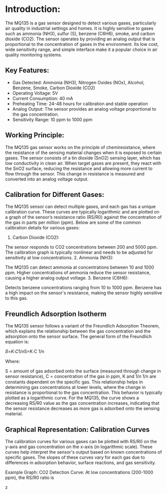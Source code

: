 # Introduction:
The MQ135 is a gas sensor designed to detect various gases, particularly air quality in industrial settings and homes. It is highly sensitive to gases such as ammonia (NH3), sulfur (S), benzene (C6H6), smoke, and carbon dioxide (CO2). The sensor operates by providing an analog output that is proportional to the concentration of gases in the environment. Its low cost, wide sensitivity range, and simple interface make it a popular choice in air quality monitoring systems.

## Key Features:
* Gas Detected: Ammonia (NH3), Nitrogen Oxides (NOx), Alcohol, Benzene, Smoke, Carbon Dioxide (CO2)
* Operating Voltage: 5V
* Current Consumption: 40 mA
* Preheating Time: 24-48 hours for calibration and stable operation
* Analog Output: The sensor provides an analog voltage proportional to the gas concentration.
* Sensitivity Range: 10 ppm to 1000 ppm

## Working Principle:
The MQ135 gas sensor works on the principle of chemiresistance, where the resistance of the sensing material changes when it is exposed to certain gases. The sensor consists of a tin dioxide (SnO2) sensing layer, which has low conductivity in clean air. When target gases are present, they react with the SnO2 surface, reducing the resistance and allowing more current to flow through the sensor. This change in resistance is measured and converted into an analog voltage output.

## Calibration for Different Gases:
The MQ135 sensor can detect multiple gases, and each gas has a unique calibration curve. These curves are typically logarithmic and are plotted on a graph of the sensor’s resistance ratio (RS/R0) against the concentration of the gas in parts per million (ppm). Below are some of the common calibration details for various gases:

1. Carbon Dioxide (CO2):

The sensor responds to CO2 concentrations between 200 and 5000 ppm.
The calibration graph is typically nonlinear and needs to be adjusted for sensitivity at low concentrations.
2. Ammonia (NH3):

The MQ135 can detect ammonia at concentrations between 10 and 1000 ppm.
Higher concentrations of ammonia reduce the sensor resistance, causing a higher analog output voltage.
3. Benzene (C6H6):

Detects benzene concentrations ranging from 10 to 1000 ppm.
Benzene has a high impact on the sensor's resistance, making the sensor highly sensitive to this gas.
## Freundlich Adsorption Isotherm
The MQ135 sensor follows a variant of the Freundlich Adsorption Theorem, which explains the relationship between the gas concentration and the adsorption onto the sensor surface. The general form of the Freundlich equation is:

𝑆=𝐾⋅𝐶1/𝑛S=K⋅C 1/n
 

Where:


S = amount of gas adsorbed onto the surface (measured through change in sensor resistance),
C = concentration of the gas in ppm,
K and 1/𝑛
1/n are constants dependent on the specific gas.
This relationship helps in determining gas concentrations at lower levels, where the change in resistance is proportional to the gas concentration. This behavior is typically plotted as a logarithmic curve. For the MQ135, the curve shows a decreasing RS/R0 value as the gas concentration increases, indicating that the sensor resistance decreases as more gas is adsorbed onto the sensing material.

## Graphical Representation: Calibration Curves
The calibration curves for various gases can be plotted with RS/R0 on the y-axis and gas concentration on the x-axis (in logarithmic scale). These curves help interpret the sensor's output based on known concentrations of specific gases. The slopes of these curves vary for each gas due to differences in adsorption behavior, surface reactions, and gas sensitivity.

Example Graph:
CO2 Detection Curve:
At low concentrations (200-1000 ppm), the RS/R0 ratio is

z
